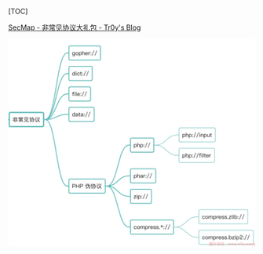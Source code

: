 [TOC]

[SecMap - 非常见协议大礼包 - Tr0y's Blog](https://www.tr0y.wang/2021/05/17/SecMap-非常见协议大礼包/#data)

![](https://github.com/wi1shu7/day_day_up/blob/main/daydayup.assets/20210517104415.png)